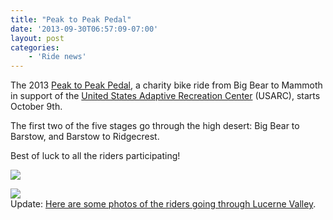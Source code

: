 ```yaml
---
title: "Peak to Peak Pedal"
date: '2013-09-30T06:57:09-07:00'
layout: post
categories:
    - 'Ride news'
---
```


The 2013 [Peak to Peak Pedal](http://usarc.org/peak-to-peak-pedal), a charity bike ride from Big Bear to Mammoth in support of the [United States Adaptive Recreation Center](http://usarc.org/) (USARC), starts October 9th.  
  
The first two of the five stages go through the high desert: Big Bear to Barstow, and Barstow to Ridgecrest.

Best of luck to all the riders participating!

![](https://www.hdcycling.org/_assets/img/2013/09/09-p2p-day-1.jpg)

![](https://www.hdcycling.org/_assets/img/2013/09/10-p2p-day-2.jpg)  
Update: [Here are some photos of the riders going through Lucerne Valley](https://www.hdcycling.org/2013/10/peak2peak-photos/ "Peak2Peak (photos)").